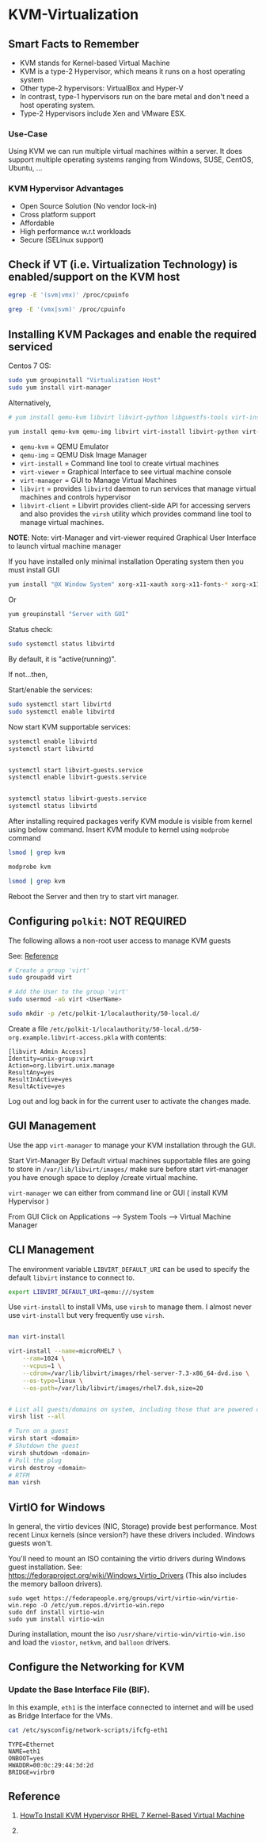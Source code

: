 # KVM-Virtualization

## Smart Facts to Remember
- KVM stands for Kernel-based Virtual Machine
- KVM is a type-2 Hypervisor, which means it runs on a host operating system
- Other type-2 hypervisors: VirtualBox and Hyper-V
- In contrast, type-1 hypervisors run on the bare metal and don't need a host operating system.
- Type-2 Hypervisors include Xen and VMware ESX.

### Use-Case
Using KVM we can run multiple virtual machines within a server. It does support multiple operating systems ranging from Windows, SUSE, CentOS, Ubuntu, ...

### KVM Hypervisor Advantages
- Open Source Solution (No vendor lock-in)
- Cross platform support
- Affordable
- High performance w.r.t workloads
- Secure (SELinux support)


## Check if VT (i.e. Virtualization Technology) is enabled/support on the KVM host

```sh
egrep -E '(svm|vmx)' /proc/cpuinfo

grep -E '(vmx|svm)' /proc/cpuinfo
```


## Installing KVM Packages and enable the required serviced

Centos 7 OS:

```sh
sudo yum groupinstall "Virtualization Host"
sudo yum install virt-manager
```

Alternatively, 
```bash
# yum install qemu-kvm libvirt libvirt-python libguestfs-tools virt-install -y

yum install qemu-kvm qemu-img libvirt virt-install libvirt-python virt-manager libvirt-client virt-viewer bridge-utils -y
```

- `qemu-kvm` = QEMU Emulator 
- `qemu-img` = QEMU Disk Image Manager
- `virt-install` = Command line tool to create virtual machines
- `virt-viewer` = Graphical Interface to see virtual machine console
- `virt-manager` = GUI to Manage Virtual Machines
- `libvirt` = provides `libvirtd` daemon to run services that manage virtual machines and controls hypervisor
- `libvirt-client` = Libvirt provides client-side API for accessing servers and also provides the `virsh` utility which provides command line tool to manage virtual machines.



**NOTE**: 
Note: virt-Manager and virt-viewer required Graphical User Interface to launch virtual machine manager

If you have installed only minimal installation Operating system then you must install GUI

```sh
yum install "@X Window System" xorg-x11-xauth xorg-x11-fonts-* xorg-x11-utils -y
```

Or

```sh
yum groupinstall "Server with GUI"
```


Status check:
```sh
sudo systemctl status libvirtd
```
By default, it is "active(running)". 

If not...then,

Start/enable the services:
```sh
sudo systemctl start libvirtd
sudo systemctl enable libvirtd
```
Now start KVM supportable services:

```sh
systemctl enable libvirtd
systemctl start libvirtd


systemctl start libvirt-guests.service
systemctl enable libvirt-guests.service


systemctl status libvirt-guests.service 
systemctl status libvirtd
```

After installing required packages verify KVM module is visible from kernel using below command. Insert KVM module to kernel using `modprobe` command

```sh 
lsmod | grep kvm

modprobe kvm

lsmod | grep kvm
```
Reboot the Server and then try to start virt manager.

## Configuring `polkit`: NOT REQUIRED

The following allows a non-root user access to manage KVM guests

See: [Reference](http://www.linuxsysadmintutorials.com/configure-polkit-to-run-virsh-as-a-normal-user/)

```sh
# Create a group 'virt'
sudo groupadd virt

# Add the User to the group 'virt' 
sudo usermod -aG virt <UserName>

sudo mkdir -p /etc/polkit-1/localauthority/50-local.d/
```

Create a file `/etc/polkit-1/localauthority/50-local.d/50-org.example.libvirt-access.pkla` with contents:

```
[libvirt Admin Access]
Identity=unix-group:virt
Action=org.libvirt.unix.manage
ResultAny=yes
ResultInActive=yes
ResultActive=yes
```

Log out and log back in for the current user to activate the changes made.

## GUI Management

Use the app `virt-manager` to manage your KVM installation through the GUI.

Start Virt-Manager 
By Default virtual machines supportable files are going to store in `/var/lib/libvirt/images/` make sure before start virt-manager you have enough space to deploy /create virtual machine. 

`virt-manager` we can either from command line or GUI ( install KVM Hypervisor ) 

From GUI Click on Applications –> System Tools –> Virtual Machine Manager



## CLI Management

The environment variable `LIBVIRT_DEFAULT_URI` can be used to specify the default `libvirt` instance to connect to.

```sh
export LIBVIRT_DEFAULT_URI=qemu:///system
```

Use `virt-install` to install VMs, use `virsh` to manage them. I almost never use `virt-install` but very frequently use `virsh`.

```sh

man virt-install

virt-install --name=microRHEL7 \
    --ram=1024 \
    --vcpus=1 \
    --cdrom=/var/lib/libvirt/images/rhel-server-7.3-x86_64-dvd.iso \
    --os-type=linux \
    --os-path=/var/lib/libvirt/images/rhel7.dsk,size=20
```

```sh

# List all guests/domains on system, including those that are powered off
virsh list --all

# Turn on a guest
virsh start <domain>
# Shutdown the guest
virsh shutdown <domain>
# Pull the plug
virsh destroy <domain>
# RTFM
man virsh

```

## VirtIO for Windows

In general, the virtio devices (NIC, Storage) provide best performance. Most recent Linux kernels (since version?) have these drivers included. Windows guests won't.

You'll need to mount an ISO containing the virtio drivers during Windows guest installation. See: https://fedoraproject.org/wiki/Windows_Virtio_Drivers (This also includes the memory balloon drivers).

    sudo wget https://fedorapeople.org/groups/virt/virtio-win/virtio-win.repo -O /etc/yum.repos.d/virtio-win.repo
    sudo dnf install virtio-win
    sudo yum install virtio-win

During installation, mount the iso `/usr/share/virtio-win/virtio-win.iso` and load the `viostor`, `netkvm`, and `balloon` drivers.


## Configure the Networking for KVM

### Update the Base Interface File (BIF).
In this example, `eth1` is the interface connected to internet and will be used as Bridge Interface for the VMs.

```sh
cat /etc/sysconfig/network-scripts/ifcfg-eth1
```

```
TYPE=Ethernet
NAME=eth1
ONBOOT=yes
HWADDR=00:0c:29:44:3d:2d
BRIDGE=virbr0
```






## Reference

1. [HowTo Install KVM Hypervisor RHEL 7 Kernel-Based Virtual Machine](https://arkit.co.in/howto-install-kvm-hypervisor-rhel-7/)

2. 














